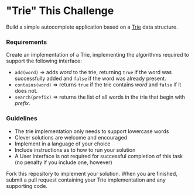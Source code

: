 # "Trie" This Challenge

Build a simple autocomplete application based on a [Trie](https://en.wikipedia.org/wiki/Trie) data structure.
 
### Requirements
Create an implementation of a Trie, implementing the algorithms required to support the following interface:
* `add(word)` => adds *word* to the trie, returning `true` if the word was successfully added and `false` if the word was already present.
* `contains(word)` => returns `true` if the trie contains *word* and `false` if it does not.
* `search(prefix)` => returns the list of all words in the trie that begin with *prefix*. 
 
### Guidelines
* The trie implementation only needs to support lowercase words
* Clever solutions are welcome and encouraged
* Implement in a language of your choice
* Include instructions as to how to run your solution
* A User Interface is not required for successful completion of this task (no penalty if you include one, however)

Fork this repository to implement your solution. When you are finished, submit a pull request containing your Trie implementation and any supporting code. 
